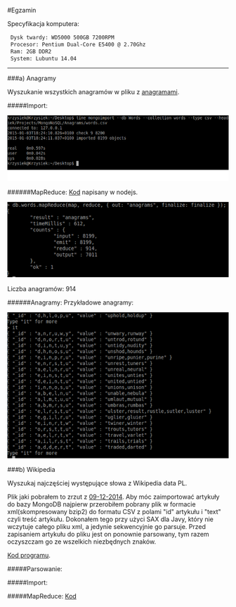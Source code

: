
#Egzamin

Specyfikacja komputera:

	 Dysk twardy: WD5000 500GB 7200RPM
	 Procesor: Pentium Dual-Core E5400 @ 2.70Ghz
	 Ram: 2GB DDR2
	 System: Lubuntu 14.04
  

____

###a) Anagramy

Wyszukanie wszystkich anagramów w pliku z [anagramami](http://wbzyl.inf.ug.edu.pl/nosql/doc/data/word_list.txt).


#####Import:

![importanagram](https://github.com/KLamkiewicz/WikiNoSQL/blob/master/Screenshots/Anagrams/import.png)

######MapReduce:
[Kod](https://github.com/KLamkiewicz/WikiNoSQL/blob/master/Anagrams/wordsMapReduce.js) napisany w nodejs.

![mapreduceanagram](https://github.com/KLamkiewicz/WikiNoSQL/blob/master/Screenshots/Anagrams/mapreduce.png)

Liczba anagramów: 914

######Anagramy:
Przykładowe anagramy:

![anagramy](https://github.com/KLamkiewicz/WikiNoSQL/blob/master/Screenshots/Anagrams/anagrams.png)

###b) Wikipedia

Wyszukaj najczęściej występujące słowa z Wikipedia data PL. 

Plik jaki pobrałem to zrzut z [09-12-2014](http://dumps.wikimedia.org/plwiki/20141209/). Aby móc zaimportować artykuły do bazy MongoDB najpierw przerobiłem pobrany plik w formacie xml(skompresowany bzip2) do formatu CSV z polami "id" artykułu i "text" czyli treść artykułu. Dokonałem tego przy użyci SAX dla Javy, który nie wczytuje całego pliku xml, a jedynie sekwencyjnie go parsuje. Przed zapisaniem artykułu do pliku jest on ponownie parsowany, tym razem oczyszczam go ze wszelkich niezbędnych znaków.

[Kod programu](https://github.com/KLamkiewicz/WikiNoSQL/tree/master/WikiParsing/src/main/java/pl/krzysiek/nosql).

#####Parsowanie:

#####Import:

#####MapReduce:
[Kod](https://github.com/KLamkiewicz/WikiNoSQL/blob/master/Anagrams/wikipediaMapReduce.js)
